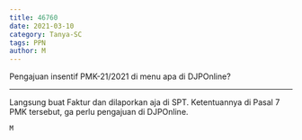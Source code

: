 ```yaml
---
title: 46760
date: 2021-03-10
category: Tanya-SC
tags: PPN
author: M
---
```


Pengajuan insentif PMK-21/2021 di menu apa di DJPOnline?

---

Langsung buat Faktur dan dilaporkan aja di SPT. Ketentuannya di Pasal 7 PMK tersebut, ga perlu pengajuan di DJPOnline.

`M`
